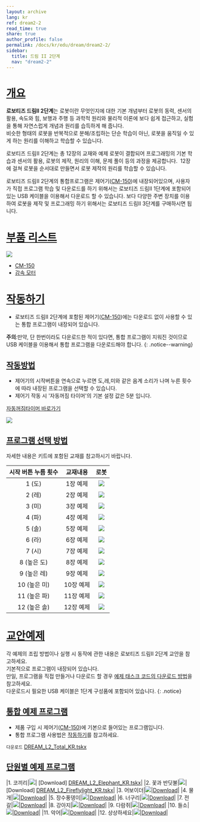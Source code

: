 ```yaml
---
layout: archive
lang: kr
ref: dream2-2
read_time: true
share: true
author_profile: false
permalink: /docs/kr/edu/dream/dream2-2/
sidebar:
  title: 드림 II 2단계
  nav: "dream2-2"
---
```


# [개요](#개요)

**로보티즈 드림Ⅱ 2단계**는 로봇이란 무엇인지에 대한 기본 개념부터 로봇의 동력, 센서의 활용, 속도와 힘, 보행과 주행 등 과학적 원리와 물리적 이론에 보다 쉽게 접근하고, 실험을 통해 자연스럽게 개념과 원리를 습득하게 해 줍니다.  
비슷한 형태의 로봇을 반복적으로 분해/조립하는 단순 학습이 아닌, 로봇을 움직일 수 있게 하는 원리를 이해하고 학습할 수 있습니다.

로보티즈 드림Ⅱ 2단계는 총 12장의 교재와 예제 로봇이 결합되어 프로그래밍의 기본 학습과 센서의 활용, 로봇의 제작, 원리의 이해, 문제 풀이 등의 과정을 제공합니다.  12장에 걸쳐 로봇을 순서대로 만들면서 로봇 제작의 원리를 학습할 수 있습니다.

로보티즈 드림Ⅱ 2단계의 통합프로그램은 제어기([CM-150])에 내장되어있으며, 사용자가 직접 프로그램 학습 및 다운로드를 하기 위해서는 로보티즈 드림Ⅱ 1단계에 포함되어 있는 USB 케이블을 이용해서 다운로드 할 수 있습니다.
보다 다양한 주변 장치를 이용하여 로봇을 제작 및 프로그래밍 하기 위해서는 로보티즈 드림Ⅱ 3단계를 구매하시면 됩니다.

# [부품 리스트](#부품-리스트)

![](/assets/images/edu/dream/dream2/e-manual_dreamⅡ_lv2_partlist_kr.jpg)

- [CM-150]
- [감속 모터]

# [작동하기](#작동하기)

- 로보티즈 드림II 2단계에 포함된 제어기([CM-150])에는 다운로드 없이 사용할 수 있는 통합 프로그램이 내장되어 있습니다.

**주의**:만약, 단 한번이라도 다운로드한 적이 있다면, 통합 프로그램이 지워진 것이므로 USB 케이블을 이용해서 통합 프로그램을 다운로드해야 합니다.
{: .notice--warning}

## [작동방법](#작동방법)

- 제어기의 시작버튼을 연속으로 누르면 도,레,미와 같은 음계 소리가 나며 누른 횟수에 따라 내장된 프로그램을 선택할 수 있습니다.
- 제어기 작동 시 '자동꺼짐 타이머'의 기본 설정 값은 5분 입니다.

[자동꺼짐타이머 바로가기]

![](/assets/images/edu/dream/dream2/ollo_2ndoperation_kr.jpg)

## [프로그램 선택 방법](#프로그램-선택-방법)

자세한 내용은 키트에 포함된 교재를 참고하시기 바랍니다.

|시작 버튼 누름 횟수|교재내용|로봇|
| :---: | :---: | :---: |
|1 (도)|1장 예제|![](/assets/images/edu/dream/dream1-2_elephant.jpg)|
|2 (레)|2장 예제|![](/assets/images/edu/dream/dream1-2_fireflylight.jpg)|
|3 (미)|3장 예제|![](/assets/images/edu/dream/dream1-2_avoider.jpg)|
|4 (파)|4장 예제|![](/assets/images/edu/dream/dream1-2_seal.jpg)|
|5 (솔)|5장 예제|![](/assets/images/edu/dream/dream1-2_abeetle.jpg)|
|6 (라)|6장 예제|![](/assets/images/edu/dream/dream1-2_racoon.jpg)|
|7 (시)|7장 예제|![](/assets/images/edu/dream/dream1-2_scorpion.jpg)|
|8 (높은 도)|8장 예제|![](/assets/images/edu/dream/dream1-2_puppy.jpg)|
|9 (높은 레)|9장 예제|![](/assets/images/edu/dream/dream1-2_squirrel.jpg)|
|10 (높은 미)|10장 예제|![](/assets/images/edu/dream/dream1-2_buffalo.jpg)|
|11 (높은 파)|11장 예제|![](/assets/images/edu/dream/dream1-2_crocodile.jpg)|
|12 (높은 솔)|12장 예제|![](/assets/images/edu/dream/dream1-2_imagine.jpg)|

# [교안예제](#교안예제)

각 예제의 조립 방법이나 실행 시 동작에 관한 내용은 로보티즈 드림II 2단계 교안을 참고하세요.  
기본적으로 프로그램이 내장되어 있습니다.  
만일, 프로그램을 직접 만들거나 다운로드 할 경우 [예제 태스크 코드의 다운로드 방법]을 참고하세요.  
다운로드시 필요한 USB 케이블은 1단계 구성품에 포함되어 있습니다.
{: .notice}

## [통합 예제 프로그램](#통합-예제-프로그램)

- 제품 구입 시 제어기([CM-150])에 기본으로 들어있는 프로그램입니다.
- 통합 프로그램 사용법은 [작동하기]를 참고하세요.

`다운로드` [DREAM_L2_Total_KR.tskx]  

## [단원별 예제 프로그램](#단원별-예제-프로그램)


|1. 코끼리|![](/assets/images/edu/dream/dream1-2_elephant.jpg)| [Download] [DREAM_L2_Elephant_KR.tskx]|
|2. 꽃과 반딧불|![](/assets/images/edu/dream/dream2/dreamⅡ_lv2_fireflylight_kr.jpg)|[Download] [DREAM_L2_Fireflylight_KR.tskx]|
|3. 어보이더|![](/assets/images/edu/dream/dream1-2_avoider.jpg)|[Download][DREAM_L2_Avoider_KR.tskx]|
|4. 물개|![](/assets/images/edu/dream/dream1-2_seal.jpg)|[Download][DREAM_L2_Seal_KR.tskx]|
|5. 장수풍뎅이|![](/assets/images/edu/dream/dream1-2_abeetle.jpg)|[Download][DREAM_L2_Abeetle_KR.tskx]|
|6. 너구리|![](/assets/images/edu/dream/dream1-2_racoon.jpg)|[Download][DREAM_L2_Raccoon_KR.tskx]|
|7. 전갈|![](/assets/images/edu/dream/dream1-2_scorpion.jpg)|[Download][DREAM_L2_Scorpion_KR.tskx]|
|8. 강아지|![](/assets/images/edu/dream/dream1-2_puppy.jpg)|[Download][DREAM_L2_Puppy_KR.tskx]|
|9. 다람쥐|![](/assets/images/edu/dream/dream1-2_squirrel.jpg)|[Download][DREAM_L2_Squirrel_KR.tskx]|
|10. 들소|![](/assets/images/edu/dream/dream1-2_buffalo.jpg)|[Download][DREAM_L2_Buffalo_KR.tskx]|
|11. 악어|![](/assets/images/edu/dream/dream1-2_crocodile.jpg)|[Download][DREAM_L2_Crocodile_KR.tskx]|
|12. 상상하세요|![](/assets/images/edu/dream/dream1-2_imagine.jpg)|[Download][DREAM_L2_Distancesensor_KR.tskx]|


[CM-150]: /docs/kr/parts/controller/cm-150/
[감속 모터]: /docs/kr/parts/motor/gm-10a/
[자동꺼짐타이머 바로가기]: /docs/kr/software/rplus1/task/programming_02/#자동꺼짐-타이머
[예제 태스크 코드의 다운로드 방법]: /docs/kr/faq/download_task_code/
[작동하기]: #작동하기
[DREAM_L2_Total_KR.tskx]: http://support.robotis.com/ko/baggage_files/dream2/dream2_l2_total_kr.tskx
[DREAM_L2_Elephant_KR.tskx]: http://support.robotis.com/ko/baggage_files/dream2/dream2_l2_elephant_kr.tskx
[DREAM_L2_Fireflylight_KR.tskx]: http://support.robotis.com/ko/baggage_files/dream2/dream2_l2_fireflylight_kr.tskx
[DREAM_L2_Avoider_KR.tskx]: http://support.robotis.com/ko/baggage_files/dream2/dream2_l2_avoider_kr.tskx
[DREAM_L2_Seal_KR.tskx]: http://support.robotis.com/ko/baggage_files/dream2/dream2_l2_seal_kr.tskx
[DREAM_L2_Abeetle_KR.tskx]: http://support.robotis.com/ko/baggage_files/dream2/dream2_l2_abeetle_kr.tskx
[DREAM_L2_Raccoon_KR.tskx]: http://support.robotis.com/ko/baggage_files/dream2/dream2_l2_raccoon_kr.tskx
[DREAM_L2_Scorpion_KR.tskx]: http://support.robotis.com/ko/baggage_files/dream2/dream2_l2_scorpion_kr.tskx
[DREAM_L2_Puppy_KR.tskx]: http://support.robotis.com/ko/baggage_files/dream2/dream2_l2_puppy_kr.tskx
[DREAM_L2_Squirrel_KR.tskx]: http://support.robotis.com/ko/baggage_files/dream2/dream2_l2_squirrel_kr.tskx
[DREAM_L2_Buffalo_KR.tskx]: http://support.robotis.com/ko/baggage_files/dream2/dream2_l2_buffalo_kr.tskx
[DREAM_L2_Crocodile_KR.tskx]: http://support.robotis.com/ko/baggage_files/dream2/dream2_l2_crocodile_kr.tskx
[DREAM_L2_Distancesensor_KR.tskx]: http://support.robotis.com/ko/baggage_files/dream2/dream2_l2_distancesensor_kr.tskx
